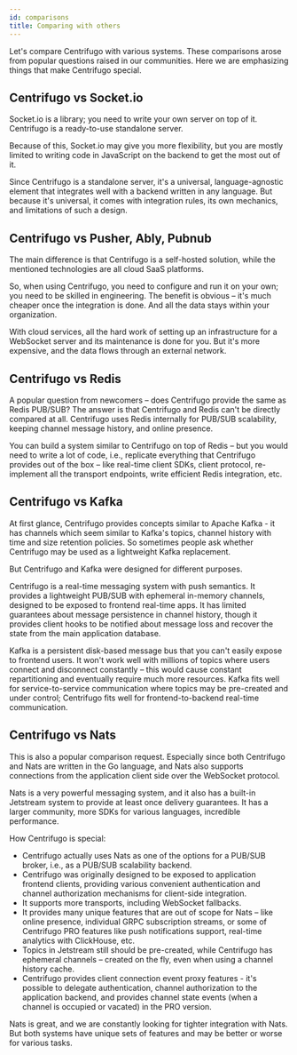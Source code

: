```yaml
---
id: comparisons
title: Comparing with others
---
```


Let's compare Centrifugo with various systems. These comparisons arose from popular questions raised in our communities. Here we are emphasizing things that make Centrifugo special.

## Centrifugo vs Socket.io

Socket.io is a library; you need to write your own server on top of it. Centrifugo is a ready-to-use standalone server.

Because of this, Socket.io may give you more flexibility, but you are mostly limited to writing code in JavaScript on the backend to get the most out of it.

Since Centrifugo is a standalone server, it's a universal, language-agnostic element that integrates well with a backend written in any language. But because it's universal, it comes with integration rules, its own mechanics, and limitations of such a design.

## Centrifugo vs Pusher, Ably, Pubnub

The main difference is that Centrifugo is a self-hosted solution, while the mentioned technologies are all cloud SaaS platforms.

So, when using Centrifugo, you need to configure and run it on your own; you need to be skilled in engineering. The benefit is obvious – it's much cheaper once the integration is done. And all the data stays within your organization.

With cloud services, all the hard work of setting up an infrastructure for a WebSocket server and its maintenance is done for you. But it's more expensive, and the data flows through an external network.

## Centrifugo vs Redis

A popular question from newcomers – does Centrifugo provide the same as Redis PUB/SUB? The answer is that Centrifugo and Redis can't be directly compared at all. Centrifugo uses Redis internally for PUB/SUB scalability, keeping channel message history, and online presence.

You can build a system similar to Centrifugo on top of Redis – but you would need to write a lot of code, i.e., replicate everything that Centrifugo provides out of the box – like real-time client SDKs, client protocol, re-implement all the transport endpoints, write efficient Redis integration, etc.

## Centrifugo vs Kafka

At first glance, Centrifugo provides concepts similar to Apache Kafka - it has channels which seem similar to Kafka's topics, channel history with time and size retention policies. So sometimes people ask whether Centrifugo may be used as a lightweight Kafka replacement.

But Centrifugo and Kafka were designed for different purposes.

Centrifugo is a real-time messaging system with push semantics. It provides a lightweight PUB/SUB with ephemeral in-memory channels, designed to be exposed to frontend real-time apps. It has limited guarantees about message persistence in channel history, though it provides client hooks to be notified about message loss and recover the state from the main application database.

Kafka is a persistent disk-based message bus that you can't easily expose to frontend users. It won't work well with millions of topics where users connect and disconnect constantly – this would cause constant repartitioning and eventually require much more resources. Kafka fits well for service-to-service communication where topics may be pre-created and under control; Centrifugo fits well for frontend-to-backend real-time communication.

## Centrifugo vs Nats

This is also a popular comparison request. Especially since both Centrifugo and Nats are written in the Go language, and Nats also supports connections from the application client side over the WebSocket protocol.

Nats is a very powerful messaging system, and it also has a built-in Jetstream system to provide at least once delivery guarantees. It has a larger community, more SDKs for various languages, incredible performance.

How Centrifugo is special:

* Centrifugo actually uses Nats as one of the options for a PUB/SUB broker, i.e., as a PUB/SUB scalability backend.
* Centrifugo was originally designed to be exposed to application frontend clients, providing various convenient authentication and channel authorization mechanisms for client-side integration.
* It supports more transports, including WebSocket fallbacks.
* It provides many unique features that are out of scope for Nats – like online presence, individual GRPC subscription streams, or some of Centrifugo PRO features like push notifications support, real-time analytics with ClickHouse, etc.
* Topics in Jetstream still should be pre-created, while Centrifugo has ephemeral channels – created on the fly, even when using a channel history cache.
* Centrifugo provides client connection event proxy features - it's possible to delegate authentication, channel authorization to the application backend, and provides channel state events (when a channel is occupied or vacated) in the PRO version.

Nats is great, and we are constantly looking for tighter integration with Nats. But both systems have unique sets of features and may be better or worse for various tasks.

